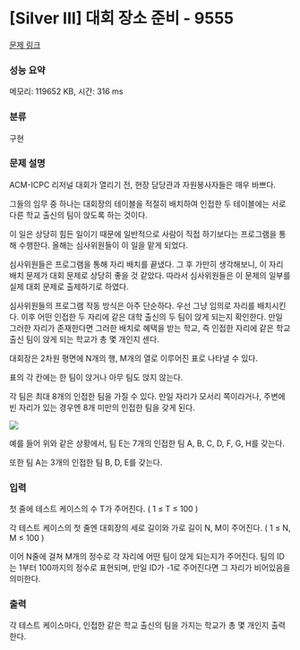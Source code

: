 # [Silver III] 대회 장소 준비 - 9555 

[문제 링크](https://www.acmicpc.net/problem/9555) 

### 성능 요약

메모리: 119652 KB, 시간: 316 ms

### 분류

구현

### 문제 설명

<p>ACM-ICPC 리저널 대회가 열리기 전, 현장 담당관과 자원봉사자들은 매우 바쁘다.</p>

<p>그들의 임무 중 하나는 대회장의 테이블을 적절히 배치하여 인접한 두 테이블에는 서로 다른 학교 출신의 팀이 앉도록 하는 것이다.</p>

<p>이 일은 상당히 힘든 일이기 때문에 일반적으로 사람이 직접 하기보다는 프로그램을 통해 수행한다. 올해는 심사위원들이 이 일을 맡게 되었다.</p>

<p>심사위원들은 프로그램을 통해 자리 배치를 끝냈다. 그 후 가만히 생각해보니, 이 자리 배치 문제가 대회 문제로 상당히 좋을 것 같았다. 따라서 심사위원들은 이 문제의 일부를 실제 대회 문제로 출제하기로 하였다.</p>

<p>심사위원들의 프로그램 작동 방식은 아주 단순하다. 우선 그냥 임의로 자리를 배치시킨다. 이후 어떤 인접한 두 자리에 같은 대학 출신의 두 팀이 앉게 되는지 확인한다. 만일 그러한 자리가 존재한다면 그러한 배치로 혜택을 받는 학교, 즉 인접한 자리에 같은 학교 출신 팀이 앉게 되는 학교가 총 몇 개인지 센다.</p>

<p>대회장은 2차원 평면에 N개의 행, M개의 열로 이루어진 표로 나타낼 수 있다.</p>

<p>표의 각 칸에는 한 팀이 앉거나 아무 팀도 앉지 않는다.</p>

<p>각 팀은 최대 8개의 인접한 팀을 가질 수 있다. 만일 자리가 모서리 쪽이라거나, 주변에 빈 자리가 있는 경우엔 8개 미만의 인접한 팀을 갖게 된다.</p>

<p><img src="https://www.acmicpc.net/upload/images2/contesthall.png"></p>

<p>예를 들어 위와 같은 상황에서, 팀 E는 7개의 인접한 팀 A, B, C, D, F, G, H를 갖는다.</p>

<p>또한 팀 A는 3개의 인접한 팀 B, D, E를 갖는다.</p>

### 입력 

 <p>첫 줄에 테스트 케이스의 수 T가 주어진다. ( 1 ≤ T ≤ 100 )</p>

<p>각 테스트 케이스의 첫 줄엔 대회장의 세로 길이와 가로 길이 N, M이 주어진다. ( 1 ≤ N, M ≤ 100 )</p>

<p>이어 N줄에 걸쳐 M개의 정수로 각 자리에 어떤 팀이 앉게 되는지가 주어진다. 팀의 ID는 1부터 100까지의 정수로 표현되며, 만일 ID가 -1로 주어진다면 그 자리가 비어있음을 의미한다.</p>

### 출력 

 <p>각 테스트 케이스마다, 인접한 같은 학교 출신의 팀을 가지는 학교가 총 몇 개인지 출력한다.</p>

